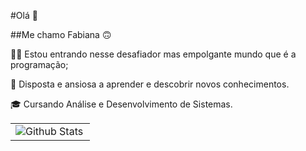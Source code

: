 #Olá :wave:

##Me chamo Fabiana :upside_down_face:

:female_detective: Estou entrando nesse desafiador mas empolgante mundo que é a programação;

:seedling: Disposta e ansiosa a aprender e descobrir novos conhecimentos.

:mortar_board: Cursando Análise e Desenvolvimento de Sistemas.

<table>
<td>
      <img
        align="left"
        src="https://github-readme-stats.vercel.app/api/top-langs/?username=Fabi-MF&theme=dark&hide_border=false&include_all_commits=true&count_private=true&layout=compact"
        alt="Github Stats"
      />
    </td>
    </table>
